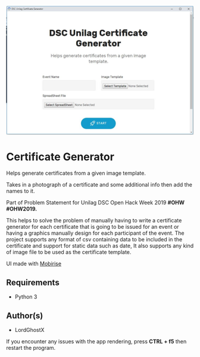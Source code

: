 ![screenshot](img/screenshot.JPG)

# Certificate Generator

Helps generate certificates from a given image template.

Takes in a photograph of a certificate and some additional info then add the names to it.

Part of Problem Statement for Unilag DSC Open Hack Week 2019 **#OHW #OHW2019.**

This helps to solve the problem of manually having to write a certificate generator for each certificate that is going to be issued for an event or having a graphics manually design for each participant of the event. The project supports any format of csv containing data to be included in the certificate and support for static data such as date, It also supports any kind of image file to be used as the certificate template.

UI made with [Mobirise](https://mobirise.com/)

## Requirements
* Python 3

## Author(s)
* LordGhostX

If you encounter any issues with the app rendering, press **CTRL + f5** then restart the program.
